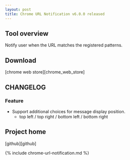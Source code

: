 ```yaml
---
layout: post
title: Chrome URL Notification v6.0.0 released
---
```

## Tool overview

Notify user when the URL matches the registered patterns.


## Download

[chrome web store][chrome_web_store]


## CHANGELOG

### Feature

- Support additional choices for message display position.
  - top left / top right / bottom left / bottom right


## Project home

[github][github]



{% include chrome-url-notification.md %}
